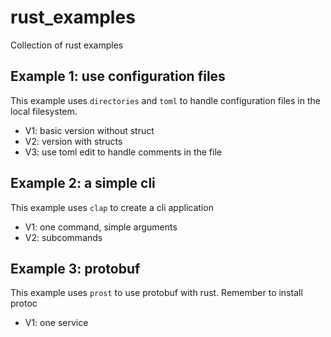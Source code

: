 # rust_examples
Collection of rust examples
## Example 1: use configuration files 
This example uses `directories` and `toml` to handle configuration
files in the local filesystem.
  - V1: basic version without struct
  - V2: version with structs
  - V3: use toml edit to handle comments in the file
## Example 2: a simple cli
This example uses `clap` to create a cli application
  - V1: one command, simple arguments
  - V2: subcommands
## Example 3: protobuf
This example uses `prost` to use protobuf with rust. Remember
to install protoc
  - V1: one service
